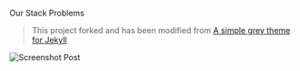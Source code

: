 Our Stack Problems

> This project forked and has been modified from [A simple grey theme for Jekyll](https://github.com/liamsymonds/simplygrey-jekyll)

![Screenshot Post](https://raw.githubusercontent.com/agusmakmun/agusmakmun.github.io/master/img/screenshot-post.png  "Screenshot Post")
